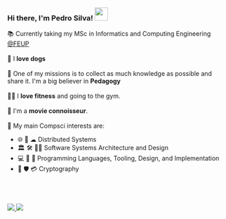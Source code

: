 ### Hi there, I'm Pedro Silva! <img src="https://raw.githubusercontent.com/MartinHeinz/MartinHeinz/master/wave.gif" width="30px">

📚 Currently taking my MSc in Informatics and Computing Engineering [@FEUP](https://sigarra.up.pt/feup/pt/web_page.inicial) <br /> <br />
🐶 I **love dogs** <br /><br />
📖 One of my missions is to collect as much knowledge as possible and share it. I'm a big believer in **Pedagogy** <br/><br />
🏋️‍♂️ I **love fitness** and going to the gym.<br/><br />
🎥 I'm a **movie connoisseur**. <br/><br />
👀 My main Compsci interests are:
- 🌐 📳 ☁  Distributed Systems
- 🏛️ 🛠 👩‍💻 Software Systems Architecture and Design
- 💻 📜 🧰 Programming Languages, Tooling, Design, and Implementation
- 🔐 🛡️ 💳 Cryptography

<br />
<br />
<br />
<a href="https://www.linkedin.com/in/pedrosilva322/">
  <img src="https://camo.githubusercontent.com/a80d00f23720d0bc9f55481cfcd77ab79e141606829cf16ec43f8cacc7741e46/68747470733a2f2f696d672e736869656c64732e696f2f62616467652f4c696e6b6564496e2d3030373742353f7374796c653d666f722d7468652d6261646765266c6f676f3d6c696e6b6564696e266c6f676f436f6c6f723d7768697465"/>
</a>
<a href="mailto:pedro.jsilva322@gmail.com">
  <img src="https://camo.githubusercontent.com/571384769c09e0c66b45e39b5be70f68f552db3e2b2311bc2064f0d4a9f5983b/68747470733a2f2f696d672e736869656c64732e696f2f62616467652f476d61696c2d4431343833363f7374796c653d666f722d7468652d6261646765266c6f676f3d676d61696c266c6f676f436f6c6f723d7768697465"/>
</a>
<!---
PedroJSilva2001/PedroJSilva2001 is a ✨ special ✨ repository because its `README.md` (this file) appears on your GitHub profile.
You can click the Preview link to take a look at your changes.
--->
